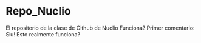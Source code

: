 # Repo_Nuclio
El repositorio de la clase de Github de Nuclio
Funciona?
Primer comentario: Siu!
Esto realmente funciona?

